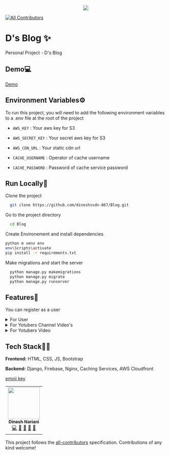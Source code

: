 <div align="center">
  
<img src="https://d-fantom-blog.herokuapp.com/static/img/ds-d-s-purple-letter-logo-design-with-creative-liquid-effect-flowing-vector-illustration-MFR65B.png">
  
</div>

<!-- ALL-CONTRIBUTORS-BADGE:START - Do not remove or modify this section -->

[![All Contributors](https://img.shields.io/badge/all_contributors-1-orange.svg?style=flat-square)](#contributors-)

<!-- ALL-CONTRIBUTORS-BADGE:END -->

# D's Blog ✨

Personal Project - D's Blog

## Demo💻

[Demo](https://d-fantom-blog.herokuapp.com/)

## Environment Variables⚙

To run this project, you will need to add the following environment variables to a .env file at the root of the project


- `AWS_KEY` : Your aws key for S3

- `AWS_SECRET_KEY` : Your secret aws key for S3

- `AWS_CDN_URL` : Your static cdn url

- `CACHE_USERNAME` : Operator of cache username

- `CACHE_PASSWORD` : Password of cache service password

## Run Locally🚀

Clone the project

```bash
  git clone https://github.com/dineshssdn-867/Blog.git
```

Go to the project directory

```bash
  cd Blog
```

Create Environement and install dependencies

```bash
python m venv env
env\Scripts\activate
pip install -r requirements.txt
```

Make migrations and start the server

```bash
  python manage.py makemigrations
  python manage.py migrate
  python manage.py runserver
```

## Features🧾

You can register as a user
<details>
  <summary>For User</summary>
  - Add blog, delete blog, update blog.
  - Like or comment to the blog.
  - Archive the blog or save for yourself.

</details>
<details>
  <summary>For Yotubers Channel Video's</summary>

  - Get to know the info of emotions of channel videos in the time interval.
  - Get to know the info of intents of channel videos in the time interval.
  - Visualize results of emotions
  - Get to know how this works
</details>

<details>
  <summary>For Yotubers Video</summary>
  - Get to know the info of emotions of individual videos.
  - Get to know the info of intents of individual videos.
  - Visualize results of emotions
  - Get to know how this works
</details>

## Tech Stack👨‍💻

**Frontend:** HTML, CSS, JS, Bootstrap

**Backend:** Django, Firebase, Nginx, Caching Services, AWS Cloudfront

[emoji key](https://allcontributors.org/docs/en/emoji-key)

<!-- ALL-CONTRIBUTORS-LIST:START - Do not remove or modify this section -->
<!-- prettier-ignore-start -->
<!-- markdownlint-disable -->
<table>
  <tr>
    <td align="center"><a href="https://github.com/dineshssdn-867"><img src="https://avatars.githubusercontent.com/u/66898317?v=4" width="100px;" alt=""/><br /><sub><b>Dinesh Nariani</b></sub></a><br /><a href="https://github.com/dineshssdn-867/DIM/commits?author=dineshssdn-867" title="Code">💻</a> <a href="https://github.com/dineshssdn-867/DIM/commits?author=dineshssdn-867" title="Documentation">📖</a> <a href="#design-dineshssdn-867" title="Design">🎨</a> <a href="#maintenance-dineshssdn-867" title="Maintenance">🚧</a> <a href="#projectManagement-dineshssdn-867" title="Project Management">📆</a></td>
  </tr>
</table>

<!-- markdownlint-restore -->
<!-- prettier-ignore-end -->

<!-- ALL-CONTRIBUTORS-LIST:END -->

This project follows the [all-contributors](https://github.com/all-contributors/all-contributors) specification. Contributions of any kind welcome!
